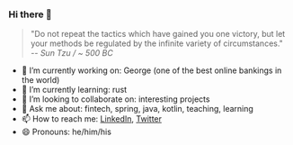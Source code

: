 ### Hi there 👋

> "Do not repeat the tactics which have gained you one victory, but let your methods be regulated by the infinite variety of circumstances."  
> -- <cite>Sun Tzu / ~ 500 BC</cite>

- 🔭 I’m currently working on: George (one of the best online bankings in the world)
- 🌱 I’m currently learning: rust
- 👯 I’m looking to collaborate on: interesting projects
- 💬 Ask me about: fintech, spring, java, kotlin, teaching, learning
- 📫 How to reach me: [LinkedIn](https://www.linkedin.com/in/moser-dominik/), [Twitter](https://twitter.com/HemerocDrakone)
- 😄 Pronouns: he/him/his
